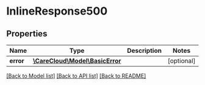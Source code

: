 # InlineResponse500

## Properties
Name | Type | Description | Notes
------------ | ------------- | ------------- | -------------
**error** | [**\CareCloud\Model\BasicError**](BasicError.md) |  | [optional] 

[[Back to Model list]](../../README.md#documentation-for-models) [[Back to API list]](../../README.md#documentation-for-api-endpoints) [[Back to README]](../../README.md)

